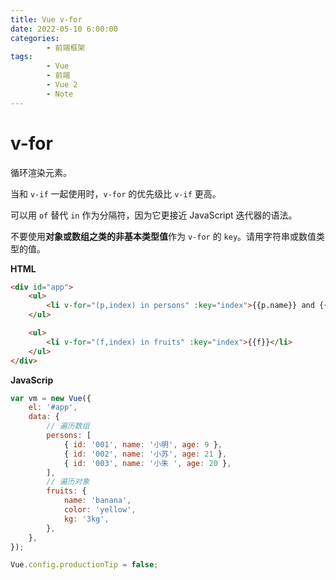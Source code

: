```yaml
---
title: Vue v-for
date: 2022-05-10 6:00:00
categories:
        - 前端框架
tags:
        - Vue
        - 前端
        - Vue 2
        - Note
---
```


# v-for

循环渲染元素。

当和 `v-if` 一起使用时，`v-for` 的优先级比 `v-if` 更高。

可以用 `of` 替代 `in` 作为分隔符，因为它更接近 JavaScript 迭代器的语法。

不要使用**对象或数组之类的非基本类型值**作为 `v-for` 的 `key`。请用字符串或数值类型的值。

**HTML**

```html
<div id="app">
	<ul>
		<li v-for="(p,index) in persons" :key="index">{{p.name}} and {{p.age}}</li>
	</ul>

	<ul>
		<li v-for="(f,index) in fruits" :key="index">{{f}}</li>
	</ul>
</div>
```

**JavaScrip**

```js
var vm = new Vue({
	el: '#app',
	data: {
		// 遍历数组
		persons: [
			{ id: '001', name: '小明', age: 9 },
			{ id: '002', name: '小苏', age: 21 },
			{ id: '003', name: '小朱 ', age: 20 },
		],
		// 遍历对象
		fruits: {
			name: 'banana',
			color: 'yellow',
			kg: '3kg',
		},
	},
});

Vue.config.productionTip = false;
```
